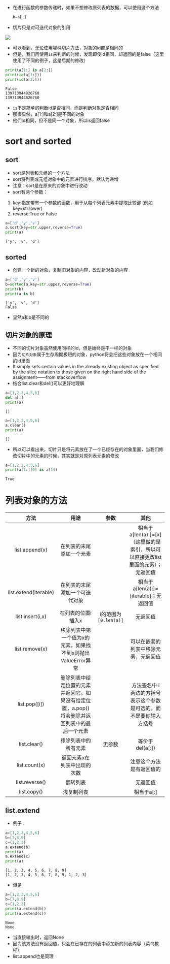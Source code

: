 * 在进行函数的参数传递时，如果不想修改原列表的数据，可以使用这个方法
   ```python
   b=a[:]
   ```
* 切片只是对可迭代对象的引用


![](https://cdn.jsdelivr.net/gh/JNchengge/image@master/1.PNG)

- 可以看到，无论使用哪种切片方法，对象的id都是相同的
- 但是，我们再使用`is`来判断的时候，发现即使id相同，却返回的是false（这里使用了不同的例子，这是后期的修改）
```python
print(a[1:] is a[2:])
print(id(a[1:]))
print(id(a[2:]))
```

```
False
139713944826760
139713944826760
```
- `is`不是简单的判断id是否相同，而是判断对象是否相同
- 那很显然，a[1:]和a[2:]是不同的对象
- 他们id相同，但不是同一个对象，所以is返回false



# sort and sorted

## sort
- sort是列表和元组的一个方法
- sort将列表或元组对象中的元素进行排序，默认为递增
- 注意：sort是在原来的对象中进行改动
- sort有两个参数：
 1. key:指定带有一个参数的函数，用于从每个列表元素中提取比较键 (例如 key=str.lower)
 2. reverse:True or False

 ```python
a=['d','y','v']
a.sort(key=str.upper,reverse=True)
print(a)
 ```
 ```
['y', 'v', 'd']
 ```

## sorted
- 创建一个新的对象，复制旧对象的内容，改动新对象的内容
```python
a=['d','y','v']
b=sorted(a,key=str.upper,reverse=True)
print(b)
print(a is b)
```

```
['y', 'v', 'd']
False
```

- 显然a和b是不同的

## 切片对象的原理
- 不同的切片对象虽然使用同样的id，但是始终是不一样的对象
- 因为`切片对象`属于生存周期极短的对象，python将会把这些对象放在一个相同的id里面
- It simply sets certain values in the already existing object as specified by the slice notation to those given on the right hand side of the assignment——from stackoverflow
- 结合list.clear和del()可以更好地理解
```python
a=[1,2,3,4,5,6]
del a[:]
print(a)
```

```
[]
```

```python
a=[1,2,3,4,5,6]
a.clear()
print(a)
```

```
[]
```

- 所以可以看出来，切片只是将元素放在了一个已经存在的对象里面，当我们修改切片中的元素的时候，其实就是对原列表元素的修改

```python
a=[1,2,3,4,5,6]
print(a[1:][0] is a[1])
```

```
True
```

# 列表对象的方法
|方法|用途|参数|其他|
|:---:|:---:|:---:|:---:|
|list.append(x)|在列表的末尾添加一个元素||相当于a[len(a):]=[x]（这里做的是索引，所以可以直接更改list里面的元素）；无返回值|
|list.extend(iterable)|在列表的末尾添加一个可迭代对象||相当于a[len(a):]=[iterable]；无返回值|
|list.insert(i,x)|在列表的位置i插入x|i的范围为`[0,len(a)]`|无返回值|
|list.remove(x)|移除列表中第一个值为x的元素，如果找不到x则抛出ValueError异常||可以在嵌套的列表中移除元素，无返回值|
|list.pop([i])|删除列表中给定位置的元素并返回它。如果没有给定位置，a.pop() 将会删除并返回列表中的最后一个元素||方法签名中 i 两边的方括号表示这个参数是可选的，而不是要你输入方括号|
|list.clear()|移除列表中的所有元素|无参数|等价于del(a[:])|
|list.count(x)|返回元素x在列表中出现的次数||注意这个方法是有返回值的|
|list.reverse()|翻转列表||无返回值|
|list.copy()|浅复制列表||相当于a[:]|

## list.extend
- 例子：
```python
a=[1,2,3,4,5,6]
b=[7,8,9]
c=(1,2,3)
a.extend(b)
print(a)
a.extend(c)
print(a)
```

```
[1, 2, 3, 4, 5, 6, 7, 8, 9]
[1, 2, 3, 4, 5, 6, 7, 8, 9, 1, 2, 3]
```

- 但是
```python
a=[1,2,3,4,5,6]
b=[7,8,9]
c=(1,2,3)
print(a.extend(b))
print(a.extend(c))
```

```
None
None
```

- 当直接输出时，返回None
- 因为该方法没有返回值，只会在已存在的列表中添加新的列表内容（菜鸟教程）
- list.append也是同理

